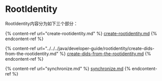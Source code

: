 # RootIdentity

RootIdentity内容分为如下三个部分：

{% content-ref url="create-rootidentity.md" %}
[create-rootidentity.md](create-rootidentity.md)
{% endcontent-ref %}

{% content-ref url="../../../java/developer-guide/rootidentity/create-dids-from-the-rootidentity.md" %}
[create-dids-from-the-rootidentity.md](../../../java/developer-guide/rootidentity/create-dids-from-the-rootidentity.md)
{% endcontent-ref %}

{% content-ref url="synchronize.md" %}
[synchronize.md](synchronize.md)
{% endcontent-ref %}

